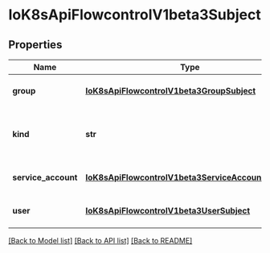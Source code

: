 # IoK8sApiFlowcontrolV1beta3Subject

## Properties
Name | Type | Description | Notes
------------ | ------------- | ------------- | -------------
**group** | [**IoK8sApiFlowcontrolV1beta3GroupSubject**](IoK8sApiFlowcontrolV1beta3GroupSubject.md) | &#x60;group&#x60; matches based on user group name. | [optional] 
**kind** | **str** | &#x60;kind&#x60; indicates which one of the other fields is non-empty. Required | 
**service_account** | [**IoK8sApiFlowcontrolV1beta3ServiceAccountSubject**](IoK8sApiFlowcontrolV1beta3ServiceAccountSubject.md) | &#x60;serviceAccount&#x60; matches ServiceAccounts. | [optional] 
**user** | [**IoK8sApiFlowcontrolV1beta3UserSubject**](IoK8sApiFlowcontrolV1beta3UserSubject.md) | &#x60;user&#x60; matches based on username. | [optional] 

[[Back to Model list]](../README.md#documentation-for-models) [[Back to API list]](../README.md#documentation-for-api-endpoints) [[Back to README]](../README.md)


